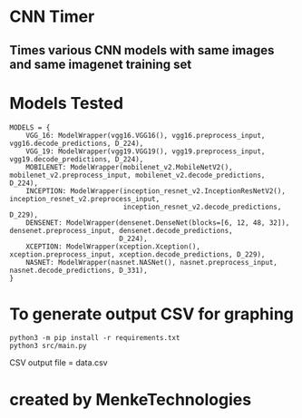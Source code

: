# CNN Timer

## Times various CNN models with same images and same imagenet training set

# Models Tested

```
MODELS = {
    VGG_16: ModelWrapper(vgg16.VGG16(), vgg16.preprocess_input, vgg16.decode_predictions, D_224),
    VGG_19: ModelWrapper(vgg19.VGG19(), vgg19.preprocess_input, vgg19.decode_predictions, D_224),
    MOBILENET: ModelWrapper(mobilenet_v2.MobileNetV2(), mobilenet_v2.preprocess_input, mobilenet_v2.decode_predictions, D_224),
    INCEPTION: ModelWrapper(inception_resnet_v2.InceptionResNetV2(), inception_resnet_v2.preprocess_input,
                            inception_resnet_v2.decode_predictions, D_229),
    DENSENET: ModelWrapper(densenet.DenseNet(blocks=[6, 12, 48, 32]), densenet.preprocess_input, densenet.decode_predictions,
                           D_224),
    XCEPTION: ModelWrapper(xception.Xception(), xception.preprocess_input, xception.decode_predictions, D_229),
    NASNET: ModelWrapper(nasnet.NASNet(), nasnet.preprocess_input, nasnet.decode_predictions, D_331),
}
```

# To generate output CSV for graphing

```
python3 -m pip install -r requirements.txt
python3 src/main.py
```

CSV output file = data.csv

# created by MenkeTechnologies
